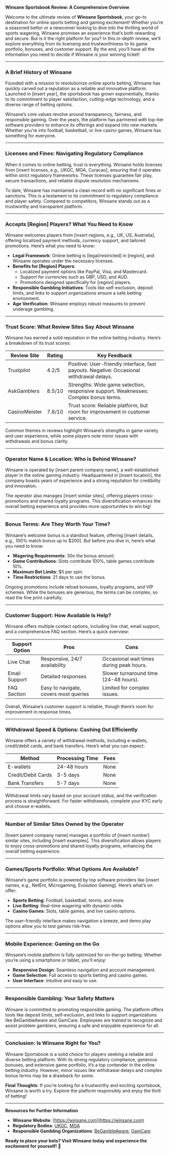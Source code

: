 **Winsane Sportsbook Review: A Comprehensive Overview**  

Welcome to the ultimate review of **Winsane Sportsbook**, your go-to destination for online sports betting and gaming excitement! Whether you’re a seasoned bettor or a newcomer looking to dive into the thrilling world of sports wagering, Winsane promises an experience that’s both rewarding and secure. But is it the right platform for you? In this in-depth review, we’ll explore everything from its licensing and trustworthiness to its game portfolio, bonuses, and customer support. By the end, you’ll have all the information you need to decide if Winsane is your winning ticket!  

---

### **A Brief History of Winsane**  
Founded with a mission to revolutionize online sports betting, Winsane has quickly carved out a reputation as a reliable and innovative platform. Launched in [insert year], the sportsbook has grown exponentially, thanks to its commitment to player satisfaction, cutting-edge technology, and a diverse range of betting options.  

Winsane’s core values revolve around transparency, fairness, and responsible gaming. Over the years, the platform has partnered with top-tier software providers to enhance its offerings and expand into new markets. Whether you’re into football, basketball, or live casino games, Winsane has something for everyone.  

---

### **Licenses and Fines: Navigating Regulatory Compliance**  
When it comes to online betting, trust is everything. Winsane holds licenses from [insert licenses, e.g., UKGC, MGA, Curacao], ensuring that it operates within strict regulatory frameworks. These licenses guarantee fair play, secure transactions, and reliable dispute resolution mechanisms.  

To date, Winsane has maintained a clean record with no significant fines or sanctions. This is a testament to its commitment to regulatory compliance and player safety. Compared to competitors, Winsane stands out as a trustworthy and transparent platform.  

---

### **Accepts [Region] Players? What You Need to Know**  
Winsane welcomes players from [insert regions, e.g., UK, US, Australia], offering localized payment methods, currency support, and tailored promotions. Here’s what you need to know:  

- **Legal Framework**: Online betting is [legal/restricted] in [region], and Winsane operates under the necessary licenses.  
- **Benefits for [Region] Players**:  
  - Localized payment options like PayPal, Visa, and Mastercard.  
  - Support for currencies such as GBP, USD, and AUD.  
  - Promotions designed specifically for [region] players.  
- **Responsible Gambling Initiatives**: Tools like self-exclusion, deposit limits, and links to support organizations ensure a safe betting environment.  
- **Age Verification**: Winsane employs robust measures to prevent underage gambling.  

---

### **Trust Score: What Review Sites Say About Winsane**  
Winsane has earned a solid reputation in the online betting industry. Here’s a breakdown of its trust scores:  

| **Review Site** | **Rating** | **Key Feedback** |  
|------------------|------------|------------------|  
| Trustpilot       | 4.2/5      | Positive: User-friendly interface, fast payouts. Negative: Occasional withdrawal delays. |  
| AskGamblers      | 8.5/10     | Strengths: Wide game selection, responsive support. Weaknesses: Complex bonus terms. |  
| CasinoMeister    | 7.8/10     | Trust score: Reliable platform, but room for improvement in customer service. |  

Common themes in reviews highlight Winsane’s strengths in game variety and user experience, while some players note minor issues with withdrawals and bonus clarity.  

---

### **Operator Name & Location: Who is Behind Winsane?**  
Winsane is operated by [insert parent company name], a well-established player in the online gaming industry. Headquartered in [insert location], the company boasts years of experience and a strong reputation for credibility and innovation.  

The operator also manages [insert similar sites], offering players cross-promotions and shared loyalty programs. This diversification enhances the overall betting experience and provides more opportunities to win big!  

---

### **Bonus Terms: Are They Worth Your Time?**  
Winsane’s welcome bonus is a standout feature, offering [insert details, e.g., 100% match bonus up to $200]. But before you dive in, here’s what you need to know:  

- **Wagering Requirements**: 30x the bonus amount.  
- **Game Contributions**: Slots contribute 100%, table games contribute 10%.  
- **Maximum Bet Limits**: $5 per spin.  
- **Time Restrictions**: 21 days to use the bonus.  

Ongoing promotions include reload bonuses, loyalty programs, and VIP schemes. While the bonuses are generous, the terms can be complex, so read the fine print carefully.  

---

### **Customer Support: How Available Is Help?**  
Winsane offers multiple contact options, including live chat, email support, and a comprehensive FAQ section. Here’s a quick overview:  

| **Support Option** | **Pros** | **Cons** |  
|---------------------|----------|----------|  
| Live Chat           | Responsive, 24/7 availability | Occasional wait times during peak hours. |  
| Email Support       | Detailed responses | Slower turnaround time (24-48 hours). |  
| FAQ Section         | Easy to navigate, covers most queries | Limited for complex issues. |  

Overall, Winsane’s customer support is reliable, though there’s room for improvement in response times.  

---

### **Withdrawal Speed & Options: Cashing Out Efficiently**  
Winsane offers a variety of withdrawal methods, including e-wallets, credit/debit cards, and bank transfers. Here’s what you can expect:  

| **Method**         | **Processing Time** | **Fees** |  
|---------------------|---------------------|----------|  
| E-wallets           | 24-48 hours         | None     |  
| Credit/Debit Cards  | 3-5 days            | None     |  
| Bank Transfers      | 5-7 days            | None     |  

Withdrawal limits vary based on your account status, and the verification process is straightforward. For faster withdrawals, complete your KYC early and choose e-wallets.  

---

### **Number of Similar Sites Owned by the Operator**  
[Insert parent company name] manages a portfolio of [insert number] similar sites, including [insert examples]. This diversification allows players to enjoy cross-promotions and shared loyalty programs, enhancing the overall betting experience.  

---

### **Games/Sports Portfolio: What Options Are Available?**  
Winsane’s game portfolio is powered by top software providers like [insert names, e.g., NetEnt, Microgaming, Evolution Gaming]. Here’s what’s on offer:  

- **Sports Betting**: Football, basketball, tennis, and more.  
- **Live Betting**: Real-time wagering with dynamic odds.  
- **Casino Games**: Slots, table games, and live casino options.  

The user-friendly interface makes navigation a breeze, and demo play options allow you to test games risk-free.  

---

### **Mobile Experience: Gaming on the Go**  
Winsane’s mobile platform is fully optimized for on-the-go betting. Whether you’re using a smartphone or tablet, you’ll enjoy:  

- **Responsive Design**: Seamless navigation and account management.  
- **Game Selection**: Full access to sports betting and casino games.  
- **User Interface**: Intuitive and easy to use.  

---

### **Responsible Gambling: Your Safety Matters**  
Winsane is committed to promoting responsible gaming. The platform offers tools like deposit limits, self-exclusion, and links to support organizations like BeGambleAware and GamCare. Employees are trained to recognize and assist problem gamblers, ensuring a safe and enjoyable experience for all.  

---

### **Conclusion: Is Winsane Right for You?**  
Winsane Sportsbook is a solid choice for players seeking a reliable and diverse betting platform. With its strong regulatory compliance, generous bonuses, and extensive game portfolio, it’s a top contender in the online betting industry. However, minor issues like withdrawal delays and complex bonus terms may be a drawback for some.  

**Final Thoughts**: If you’re looking for a trustworthy and exciting sportsbook, Winsane is worth a try. Explore the platform responsibly and enjoy the thrill of betting!  

---

**Resources for Further Information**  
- **Winsane Website**: [https://winsane.com](https://winsane.com)  
- **Regulatory Bodies**: [UKGC](https://www.gamblingcommission.gov.uk), [MGA](https://www.mga.org.mt)  
- **Responsible Gambling Organizations**: [BeGambleAware](https://www.begambleaware.org), [GamCare](https://www.gamcare.org.uk)  

**Ready to place your bets? Visit Winsane today and experience the excitement for yourself!** 🎉